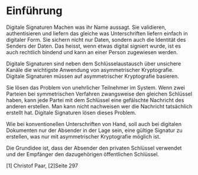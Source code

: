 # Einführung

Digitale Signaturen Machen was ihr Name aussagt. Sie validieren, authentisieren und liefern das gleiche was Unterschriften liefern einfach in digitaler Form. Sie sichern nicht nur Daten, sondern auch die Identität des Senders der Daten. Das heisst, wenn etwas digital signiert wurde, ist es auch rechtlich bindend und kann an einer Person zugewiesen werden.

Digitale Signaturen sind neben dem Schlüsselaustausch über unsichere Kanäle die wichtigste Anwendung von asymmetrischer Kryptografie. Digitale Signaturen müssen auf asymmetrischer Kryptografie basieren.

Sie lösen das Problem von unehrlicher Teilnehmer im System. Wenn zwei Parteien bei symmetrischen Verfahren zwangsweise den gleichen Schlüssel haben, kann jede Partei mit dem Schlüssel eine gefälschte Nachricht des anderen erstellen. Man kann nicht nachweisen wer die Nachricht tatsächlich erstellt hat. Digitale Signaturen lösen dieses Problem.

Wie bei konventionellen Unterschriften von Hand, soll auch bei digitalen Dokumenten nur der Absender in der Lage sein, eine gültige Signatur zu erstellen, was nur mit asymmetrischer Kryptografie möglich ist.

Die Grundidee ist, dass der Absender den privaten Schlüssel verwendet und der Empfänger den dazugehörigen öffentlichen Schlüssel.  


\[1\] Christof Paar, \[2\]Seite 297

